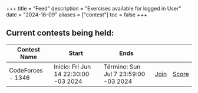 +++
title = "Feed"
description = "Exercises available for logged in User"
date = "2024-16-09"
aliases = ["contest"]
toc = false
+++

## Current contests being held:
| Contest Name                                                           | Start                                | Ends                                   |               |                 |
|------------------------------------------------------------------------|--------------------------------------|----------------------------------------|---------------|-----------------|
| CodeForces - 1346                                                      | Início: Fri Jun 14 22:30:00 -03 2024 | Término: Sun Jul 7 23:59:00 -03 2024   | [Join](/astraea-moj/codeforces-1346) | [Score](/astraea-moj/score) |